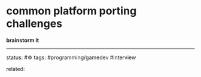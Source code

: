 # common platform porting challenges
**brainstorm it**


---
status: #⚙️ 
tags:  #programming/gamedev #interview 

related: 

